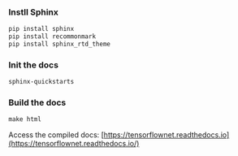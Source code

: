 ### Instll Sphinx
```cmd
pip install sphinx
pip install recommonmark
pip install sphinx_rtd_theme
```

### Init the docs
```cmd
sphinx-quickstarts
```

### Build the docs
```cmd
make html
```



Access the compiled docs: [https://tensorflownet.readthedocs.io](https://tensorflownet.readthedocs.io/)

